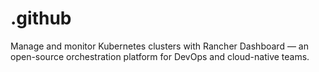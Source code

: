 # .github
Manage and monitor Kubernetes clusters with Rancher Dashboard — an open-source orchestration platform for DevOps and cloud-native teams.

